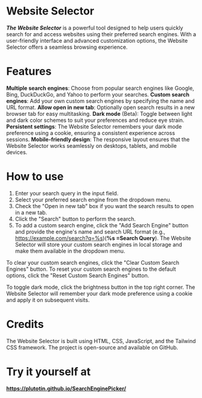 # Website Selector
***The Website Selector*** is a powerful tool designed to help users quickly search for and access websites using their preferred search engines. With a user-friendly interface and advanced customization options, the Website Selector offers a seamless browsing experience.

# Features
**Multiple search engines**: Choose from popular search engines like Google, Bing, DuckDuckGo, and Yahoo to perform your searches.
**Custom search engines**: Add your own custom search engines by specifying the name and URL format.
**Allow open in new tab**: Optionally open search results in a new browser tab for easy multitasking.
**Dark mode** (Beta): Toggle between light and dark color schemes to suit your preferences and reduce eye strain.
**Persistent settings**: The Website Selector remembers your dark mode preference using a cookie, ensuring a consistent experience across sessions.
**Mobile-friendly design**: The responsive layout ensures that the Website Selector works seamlessly on desktops, tablets, and mobile devices.

# How to use
1. Enter your search query in the input field.
2. Select your preferred search engine from the dropdown menu.
3. Check the "Open in new tab" box if you want the search results to open in a new tab.
4. Click the "Search" button to perform the search.
5. To add a custom search engine, click the "Add Search Engine" button and provide the engine's name and search URL format (e.g., https://example.com/search?q=%s)(**%s =Search Query**). The Website Selector will store your custom search engines in local storage and make them available in the dropdown menu.

To clear your custom search engines, click the "Clear Custom Search Engines" button. To reset your custom search engines to the default options, click the "Reset Custom Search Engines" button.

To toggle dark mode, click the brightness button in the top right corner. The Website Selector will remember your dark mode preference using a cookie and apply it on subsequent visits.

# Credits
The Website Selector is built using HTML, CSS, JavaScript, and the Tailwind CSS framework. The project is open-source and available on GitHub.

# Try it yourself at 
**https://plutotin.github.io/SearchEnginePicker/**
